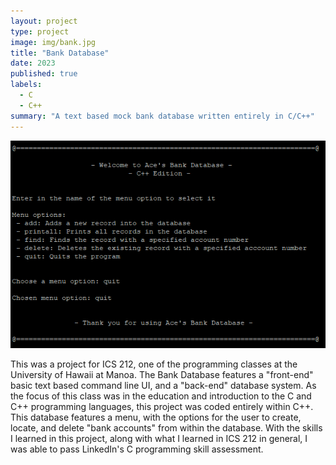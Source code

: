 ```yaml
---
layout: project
type: project
image: img/bank.jpg
title: "Bank Database"
date: 2023
published: true
labels:
  - C
  - C++
summary: "A text based mock bank database written entirely in C/C++"
---
```


<img class="img-fluid" src="../img/bankdatabase.png">

This was a project for ICS 212, one of the programming classes at the University of Hawaii at Manoa. The Bank Database features a "front-end" basic text based command line UI, and a "back-end" database system. As the focus of this class was in the education and introduction to the C and C++ programming languages, this project was coded entirely within C++. This database features a menu, with the options for the user to create, locate, and delete "bank accounts" from within the database. With the skills I learned in this project, along with what I learned in ICS 212 in general, I was able to pass LinkedIn's C programming skill assessment.
